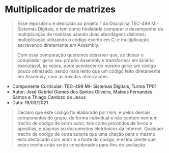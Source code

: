 # Multiplicador de matrizes

> Esse repositório é dedicado ao projeto 1 da Disciplina TEC-499 MI- Sistemas Digitais, e tem como finalidade comparar o desempenho da multiplicação de matrizes usando duas abordagens distintas: multiplicação utilizando o código escrito em C; e multiplicação escrevendo diretamente em Assembly.
>
> Com essa comparação queremos observar que, ao deixar o compilador gerar seu próprio Assembly e transformar em binário executável, às vezes, pode acontecer do mesmo gerar um código pouco otimizado, sendo mais lento que um código feito diretamente em Assembly, com as devidas otimizações.

- Componente Curricular: TEC-499 MI- Sistemas Digitais, Turma TP01
- Autor: José Gabriel Gomes dos Santos Oliveira, Mateus Fernandes Santos e Thiago Cardozo de Jesus
- Data: 19/03/2021

> Declaro que este código foi elaborado por mim, e pelos demais componentes do grupo, de forma individual e não contém nenhum trecho de código de outro autor, tais como provindos de livros e apostilas, e páginas ou documentos eletrônicos da Internet.
> Qualquer trecho de código de outra autoria que uma citação para o mesmo está destacado com  autor e a fonte do código, e estou ciente que estes trechos não serão considerados para fins de avaliação.

